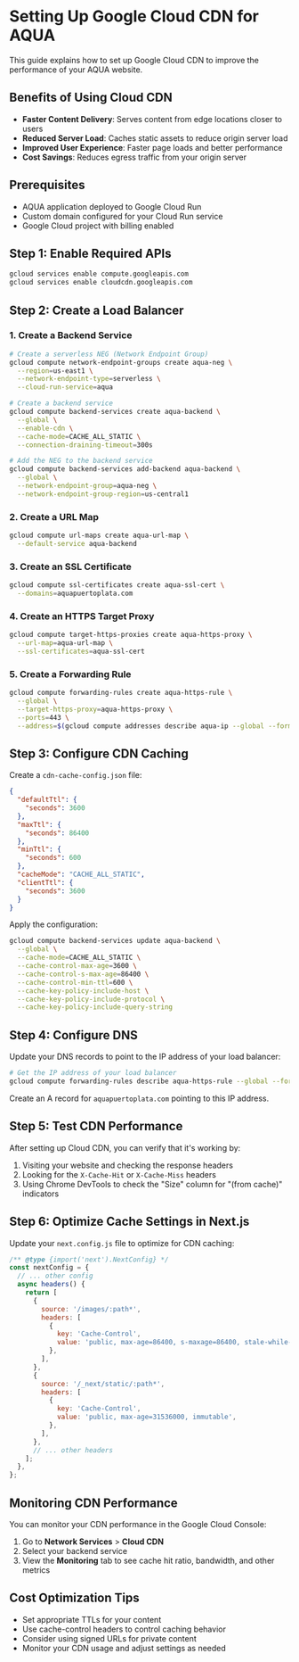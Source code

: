 # Setting Up Google Cloud CDN for AQUA

This guide explains how to set up Google Cloud CDN to improve the performance of your AQUA website.

## Benefits of Using Cloud CDN

- **Faster Content Delivery**: Serves content from edge locations closer to users
- **Reduced Server Load**: Caches static assets to reduce origin server load
- **Improved User Experience**: Faster page loads and better performance
- **Cost Savings**: Reduces egress traffic from your origin server

## Prerequisites

- AQUA application deployed to Google Cloud Run
- Custom domain configured for your Cloud Run service
- Google Cloud project with billing enabled

## Step 1: Enable Required APIs

```bash
gcloud services enable compute.googleapis.com
gcloud services enable cloudcdn.googleapis.com
```

## Step 2: Create a Load Balancer

### 1. Create a Backend Service

```bash
# Create a serverless NEG (Network Endpoint Group)
gcloud compute network-endpoint-groups create aqua-neg \
  --region=us-east1 \
  --network-endpoint-type=serverless \
  --cloud-run-service=aqua

# Create a backend service
gcloud compute backend-services create aqua-backend \
  --global \
  --enable-cdn \
  --cache-mode=CACHE_ALL_STATIC \
  --connection-draining-timeout=300s

# Add the NEG to the backend service
gcloud compute backend-services add-backend aqua-backend \
  --global \
  --network-endpoint-group=aqua-neg \
  --network-endpoint-group-region=us-central1
```

### 2. Create a URL Map

```bash
gcloud compute url-maps create aqua-url-map \
  --default-service aqua-backend
```

### 3. Create an SSL Certificate

```bash
gcloud compute ssl-certificates create aqua-ssl-cert \
  --domains=aquapuertoplata.com
```

### 4. Create an HTTPS Target Proxy

```bash
gcloud compute target-https-proxies create aqua-https-proxy \
  --url-map=aqua-url-map \
  --ssl-certificates=aqua-ssl-cert
```

### 5. Create a Forwarding Rule

```bash
gcloud compute forwarding-rules create aqua-https-rule \
  --global \
  --target-https-proxy=aqua-https-proxy \
  --ports=443 \
  --address=$(gcloud compute addresses describe aqua-ip --global --format="value(address)")
```

## Step 3: Configure CDN Caching

Create a `cdn-cache-config.json` file:

```json
{
  "defaultTtl": {
    "seconds": 3600
  },
  "maxTtl": {
    "seconds": 86400
  },
  "minTtl": {
    "seconds": 600
  },
  "cacheMode": "CACHE_ALL_STATIC",
  "clientTtl": {
    "seconds": 3600
  }
}
```

Apply the configuration:

```bash
gcloud compute backend-services update aqua-backend \
  --global \
  --cache-mode=CACHE_ALL_STATIC \
  --cache-control-max-age=3600 \
  --cache-control-s-max-age=86400 \
  --cache-control-min-ttl=600 \
  --cache-key-policy-include-host \
  --cache-key-policy-include-protocol \
  --cache-key-policy-include-query-string
```

## Step 4: Configure DNS

Update your DNS records to point to the IP address of your load balancer:

```bash
# Get the IP address of your load balancer
gcloud compute forwarding-rules describe aqua-https-rule --global --format="value(IPAddress)"
```

Create an A record for `aquapuertoplata.com` pointing to this IP address.

## Step 5: Test CDN Performance

After setting up Cloud CDN, you can verify that it's working by:

1. Visiting your website and checking the response headers
2. Looking for the `X-Cache-Hit` or `X-Cache-Miss` headers
3. Using Chrome DevTools to check the "Size" column for "(from cache)" indicators

## Step 6: Optimize Cache Settings in Next.js

Update your `next.config.js` file to optimize for CDN caching:

```javascript
/** @type {import('next').NextConfig} */
const nextConfig = {
  // ... other config
  async headers() {
    return [
      {
        source: '/images/:path*',
        headers: [
          {
            key: 'Cache-Control',
            value: 'public, max-age=86400, s-maxage=86400, stale-while-revalidate=31536000',
          },
        ],
      },
      {
        source: '/_next/static/:path*',
        headers: [
          {
            key: 'Cache-Control',
            value: 'public, max-age=31536000, immutable',
          },
        ],
      },
      // ... other headers
    ];
  },
};
```

## Monitoring CDN Performance

You can monitor your CDN performance in the Google Cloud Console:

1. Go to **Network Services** > **Cloud CDN**
2. Select your backend service
3. View the **Monitoring** tab to see cache hit ratio, bandwidth, and other metrics

## Cost Optimization Tips

- Set appropriate TTLs for your content
- Use cache-control headers to control caching behavior
- Consider using signed URLs for private content
- Monitor your CDN usage and adjust settings as needed 